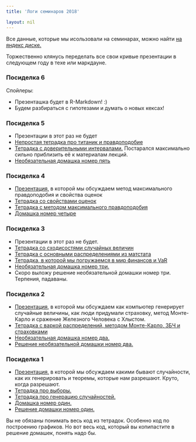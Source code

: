 ```yaml
---
title: 'Логи семинаров 2018'

layout: nil
---
```


Все данные, которые мы исользовали на семинарах, можно найти [на яндекс диске.](https://yadi.sk/d/C3Io-r3m3Uv8hD)

Торжественно клянусь переделать все свои кривые презентации в следующем году в техе или маркдауне.

### Посиделка 6

Спойлеры:

* Презенташка будет в R-Markdown! :)
* Будем разбираться с гипотезами и думать о новых кексах!

### Посиделка 5

* Презентации в этот раз не будет
* [Непростая тетрадка про титаник и правдоподобие](http://nbviewer.jupyter.org/github/FUlyankin/r_probability/blob/master/end_seminars/sem_5/5.1%20Титаник.ipynb)
* [Тетрадка с доверительными интервалами.](http://nbviewer.jupyter.org/github/FUlyankin/r_probability/blob/master/end_seminars/sem_5/5.2%20Доверительные%20интервалы.ipynb) Постарался максимально сильно приблизить её к материалам лекций.
* [Необязательная домашка номер пять](http://nbviewer.jupyter.org/github/FUlyankin/r_probability/blob/master/end_seminars/sem_5/HW_5.ipynb)


### Посиделка 4

* [Презентация,](https://github.com/FUlyankin/r_probability/raw/master/end_seminars/sem_4/sem_4.pdf) в которой мы обсуждаем метод максимального правдоподобия и свойства оценок
* [Тетрадка со свойствами оценок](http://nbviewer.jupyter.org/github/FUlyankin/r_probability/blob/master/end_seminars/sem_4/4.1%20Свойства%20оценок%20из%20статистики.ipynb)
* [Тетрадка с методом максимального правдоподобия](http://nbviewer.jupyter.org/github/FUlyankin/r_probability/blob/master/end_seminars/sem_4/4.2%20Правдоподобие.ipynb)
* [Домашка номер четыре](http://nbviewer.jupyter.org/github/FUlyankin/r_probability/blob/master/end_seminars/sem_4/HW_4.ipynb)


### Посиделка 3
* Презентации в этот раз не будет.
* [Тетрадка со сходисостями случайных величин](http://nbviewer.jupyter.org/github/FUlyankin/r_probability/blob/master/end_seminars/sem_3/3.1%20Сходимости.ipynb)
* [Тетрадка с основными распределениями из матстата](http://nbviewer.jupyter.org/github/FUlyankin/r_probability/blob/master/end_seminars/sem_3/3.2%20Распределения%20из%20матстата.ipynb)
* [Тетрадка, в которой мы погружаемся в мир финансов и VaR](http://nbviewer.jupyter.org/github/FUlyankin/r_probability/blob/master/end_seminars/sem_3/3.3%20Резкое%20погружение%20в%20финансовый%20мир.ipynb)
* [Необязательная домашка номер три.](http://nbviewer.jupyter.org/github/FUlyankin/r_probability/blob/master/end_seminars/sem_3/HW_3.ipynb)
* Скоро выложу решение необязательной домашки номер три. Терпения, падаваны.


### Посиделка 2

* [Презентация,](https://github.com/FUlyankin/r_probability/raw/master/end_seminars/sem_2/sem_2.pdf) в которой мы обсуждаем как компьютер генерирует случайные величины, как люди придумали страховку, метод Монте-Карло и сражение Железного Человека с Хлыстом.
* [Тетрадка с варкой распределений, методом Монте-Карло, ЗБЧ и страховками](http://nbviewer.jupyter.org/github/FUlyankin/r_probability/blob/master/end_seminars/sem_2/2.1%20Mote_carlo.ipynb)
* [Необязательная домашка номер два.](http://nbviewer.jupyter.org/github/FUlyankin/r_probability/blob/master/end_seminars/sem_2/HW_2.ipynb)
* [Решение необязательной домашки номер два.](http://nbviewer.jupyter.org/github/FUlyankin/r_probability/blob/master/end_seminars/sem_2/HW_2_solution.ipynb)

### Посиделка 1

* [Презентация,](https://github.com/FUlyankin/r_probability/raw/master/end_seminars/sem_1/sem1.pdf) в которой мы обсуждаем какими бывают случайности, как их генерировать и теоремы, которые нам разрешают. Круто, когда разрешают.
* [Тетрадка про выборы.](http://nbviewer.jupyter.org/github/FUlyankin/r_probability/blob/master/end_seminars/sem_1/1.1%20Elections.ipynb)
* [Тетрадка про генерацию случайностей.](http://nbviewer.jupyter.org/github/FUlyankin/r_probability/blob/master/end_seminars/sem_1/1.2%20Distributions.ipynb)
* [Домашка номер один.](http://nbviewer.jupyter.org/github/FUlyankin/r_probability/blob/master/end_seminars/sem_1/HW_1.ipynb)
* [Решение домашки номер один.](http://nbviewer.jupyter.org/github/FUlyankin/r_probability/blob/master/end_seminars/sem_1/HW_1_solution.ipynb)

Вы не обязаны понимать весь код из тетрадок. Особенно код по построению графиков. Но вот весь код, который вы копипастите в решение домашек, понять надо бы.
